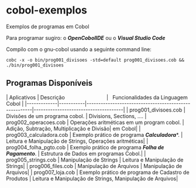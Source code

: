 # cobol-exemplos
Exemplos de programas em Cobol

Para programar sugiro: o ***OpenCobolIDE*** ou o ***Visual Studio Code***

Compilo com o gnu-cobol usando a seguinte command line:
```
cobc -x -o bin/prog001_divisoes -std=default prog001_divisoes.cob && ./bin/prog001_divisoes
```

## Programas Disponíveis

| Aplicativos             |  Descrição                                            |   Funcionalidades da Linguagem Cobol |
|-------------|-----------|-------------------------------------------------------|--------------------------------------|
| prog001_divisoes.cob	  | Divisões de um programa cobol.                        | Divisions, Sections, ....
| prog002_operacoes.cob	  | Operações aritméticas em um program cobol.            | Adição, Subtração, Multiplicação e Divisão| em Cobol|
| prog003_calculadora.cob	| Exemplo prático de programa ***Calculadora****.       | Leitura e Manipulação de Strings,  Operações aritméticas|
| prog004_folha_pgto.cob	| Exemplo prático de programa ***Folha de Pagamento***. | Estrutura de Dados em programas Cobol.|
| prog005_strings.cob	    | Manipulação de Strings                                | Leitura e Manipulação de Strings|
| prog006_files.cob	      | Manipulação de Arquivos                               | Manipulação de Arquivos|
| prog007_loja.cob        | Exemplo prático de programa de Cadastro de Produtos   | Leitura e Manipulação de Strings, Manipulação de Arquivos|
